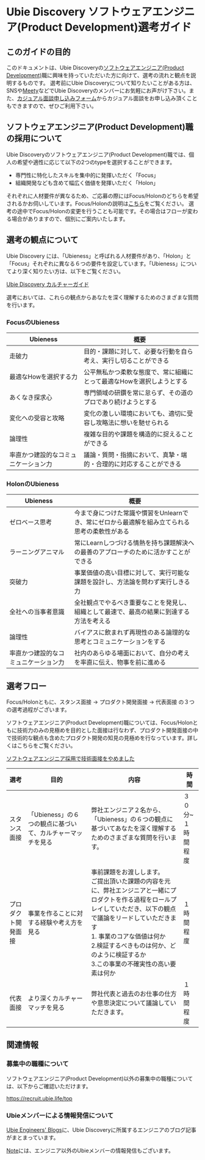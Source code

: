 # Ubie Discovery ソフトウェアエンジニア(Product Development)選考ガイド

## このガイドの目的

このドキュメントは、Ubie Discoveryの[ソフトウェアエンジニア(Product Development)](https://recruit.ubie.life/jd_dev/eng_prod)職に興味を持っていただいた方に向けて、選考の流れと観点を説明するものです。
選考前にUbie Discoveryについて知りたいことがある方は、SNSや[Meety](https://meety.net/articles/t2--w-3hpw-a4shi)などでUbie Discoveryのメンバーにお気軽にお声がけ下さい。また、[カジュアル面談申し込みフォーム](https://recruit.ubie.life/casual-meeting-form)からカジュアル面談をお申し込み頂くこともできますので、ぜひご利用下さい。

## ソフトウェアエンジニア(Product Development)職の採用について

Ubie Discoveryのソフトウェアエンジニア(Product Development)職では、個人の希望や適性に応じて以下の2つのtypeを選択することができます。

* 専門性に特化したスキルを集中的に発揮いただく「Focus」
* 組織開発なども含めて幅広く価値を発揮いただく「Holon」

それぞれに人材要件が異なるため、ご応募の際にはFocus/Holonのどちらを希望されるかお伺いしています。Focus/Holonの説明は[こちら](https://docs.google.com/presentation/d/1p4AIwY77aydhWeBYiR29TqEuK5KRTSzQERczECsCjEA/)をご覧ください。
選考の途中でFocus/Holonの変更を行うことも可能です。その場合はフローが変わる場合がありますので、個別にご案内いたします。

## 選考の観点について

Ubie Discovery には、「Ubieness」と呼ばれる人材要件があり、「Holon」と「Focus」それぞれに異なる６つの要件を設定しています。「Ubieness」についてより深く知りたい方は、以下をご覧ください。

[Ubie Discovery カルチャーガイド](https://www.notion.so/ubie/Ubie-Discovery-3cc3b2222c79405a8c20d5a2415ab0e2)

選考においては、これらの観点からあなたを深く理解するためのさまざまな質問を行います。

### FocusのUbieness

| Ubieness| 概要|
| ----------------------- | -----------------------  |
走破力| 目的・課題に対して、必要な行動を自ら考え、実行し切ることができる|
最適なHowを選択する力| 公平無私かつ柔軟な態度で、常に組織にとって最適なHowを選択しようとする|
あくなき探求心| 専門領域の研鑽を常に怠らず、その道のプロであり続けようとする|
変化への受容と攻略| 変化の激しい環境においても、適切に受容し攻略法に想いを馳せられる|
論理性| 複雑な目的や課題を構造的に捉えることができる|
率直かつ建設的なコミュニケーション力| 議論・質問・指摘において、真摯・端的・合理的に対応することができる|

### HolonのUbieness

| Ubieness| 概要|
| ----------------------- | -----------------------  |
ゼロベース思考| 今まで身につけた常識や慣習をUnlearnでき、常にゼロから最適解を組み立てられる思考の柔軟性がある| 
ラーニングアニマル| 常にLearnしつづける情熱を持ち課題解決への最善のアプローチのために活かすことができる| 
突破力| 事業価値の高い目標に対して、実行可能な課題を設計し、方法論を問わず実行しきる力
全社への当事者意識| 全社観点でやるべき重要なことを発見し、組織として最速で、最高の結果に到達する方法を考える| 
論理性| バイアスに飲まれず再現性のある論理的な思考とコミュニケーションをする| 
率直かつ建設的なコミュニケーション力| 社内のあらゆる場面において、自分の考えを率直に伝え、物事を前に進める| 

## 選考フロー

Focus/Holonともに、スタンス面接 -> プロダクト開発面接 -> 代表面接 の３つの選考過程がございます。

ソフトウェアエンジニア(Product Development)職については、Focus/Holonともに技術力のみの見極めを目的とした面接は行なわず、プロダクト開発面接の中で技術的な観点も含めたプロダクト開発の知見の見極めを行なっています。詳しくはこちらをご覧ください。

[ソフトウェアエンジニア採用で技術面接をやめました](https://note.com/sys1yagi/n/n60d491d7ea58)

選考 | 目的 | 内容| 時間|
| ----------------------- | -----------------------  | ----------------------- | -----------------------  |
スタンス面接|「Ubieness」の６つの観点に基づいて、カルチャーマッチを見る|弊社エンジニア２名から、「Ubieness」の６つの観点に基づいてあなたを深く理解するためのさまざまな質問を行います。|３０分~１時間程度|
プロダクト開発面接|事業を作ることに対する経験や考え方を見る|事前課題をお渡しします。</br>ご提出頂いた課題の内容を元に、弊社エンジニアと一緒にプロダクトを作る過程をロールプレイしていただき、以下の観点で議論をリードしていただきます</br> 1. 事業のコアな価値は何か </br>2.検証するべきものは何か、どのように検証するか　</br>3.この事業の不確実性の高い要素は何か|１時間程度|
代表面接| より深くカルチャーマッチを見る| 弊社代表と過去のお仕事の仕方や意思決定について議論していただきます。|１時間程度|

## 関連情報

### 募集中の職種について

ソフトウェアエンジニア(Product Development)以外の募集中の職種については、以下からご確認いただけます。

https://recruit.ubie.life/top

### Ubieメンバーによる情報発信について

[Ubie Engineers' Blogs](https://blog.ubie.tech/)に、Ubie Discoveryに所属するエンジニアのブログ記事がまとまっています。

[Note](https://note.com/ubie/m/me260d3df472a)には、エンジニア以外のUbieメンバーの情報発信もございます。
